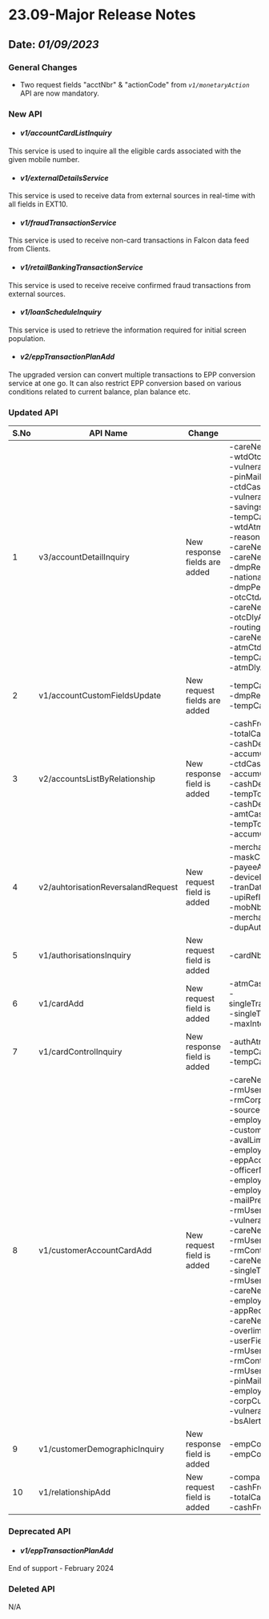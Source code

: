 # 23.09-Major Release Notes

## Date: *01/09/2023*

### General Changes

- Two request fields "acctNbr" & "actionCode" from *`v1/monetaryAction`* API are now mandatory.


### New API

- #### *v1/accountCardListInquiry*

This service is used to inquire all the eligible cards associated with the given mobile number.

- #### *v1/externalDetailsService*

This service is used to receive data from external sources in real-time with all fields in EXT10.

- #### *v1/fraudTransactionService*

This service is used to receive non-card transactions in Falcon data feed from Clients.

- #### *v1/retailBankingTransactionService*

This service is used to receive receive confirmed fraud transactions from external sources.

- #### *v1/loanScheduleInquiry*

This service is used to retrieve the information required for initial screen population.

- #### *v2/eppTransactionPlanAdd*

The upgraded version can convert multiple transactions to EPP conversion service at one go. It can also restrict EPP conversion based on various conditions related to current balance, plan balance etc.

### Updated API

| S.No | API Name                           | Change                        | Fields                                                                                                                                                                                                                                                                                                                                                                                                                                                                                                                                                                                                                                                                                                                                                                                   |
|------|------------------------------------|-------------------------------|------------------------------------------------------------------------------------------------------------------------------------------------------------------------------------------------------------------------------------------------------------------------------------------------------------------------------------------------------------------------------------------------------------------------------------------------------------------------------------------------------------------------------------------------------------------------------------------------------------------------------------------------------------------------------------------------------------------------------------------------------------------------------------------|
| 1    | v3/accountDetailInquiry            | New response fields are added | -careNeedGrp<br/> -wtdOtcCashAmt<br/> -vulnerabilityCareNeedRevDate<br/> -pinMailPref<br/> -ctdCashDepositAmt<br/> -vulnerabilityCustomerCareNeed<br/> -savingsAcctNbr<br/> -tempCashLimitExpiry<br/> -wtdAtmCashAmt<br/> -reasonBlockCode<br/> -careNeedRsp<br/> -careNeedInd<br/> -dmpRepNotifyIndicator<br/> -nationality<br/> -dmpPercentInd<br/> -otcCtdAccumAmt<br/> -careNeedType<br/> -otcDlyAccumAmt<br/> -routingNbr<br/> -careNeedInfo<br/> -atmCtdAccumAmt<br/> -tempCashLimitAmt<br/> -atmDlyAccumAmt<br/>                                                                                                                                                                                                                                                                  |
| 2    | v1/accountCustomFieldsUpdate       | New request fields are added  | -tempCashRunNbr<br/> -dmpRepNotifyIndicator<br/> -tempCashLimAmt<br/>                                                                                                                                                                                                                                                                                                                                                                                                                                                                                                                                                                                                                                                                                                                    |
| 3    | v2/accountsListByRelationship      | New response field is added   | -cashFrq<br/> -totalCashAmt<br/> -cashDepCtd<br/> -accumCashAmtWtd<br/> -ctdCashDepositAmt<br/> -accumCashAmtMtd<br/> -cashDepLtd<br/> -tempTotCashExpDt<br/> -cashDepYtd<br/> -amtCashCtd<br/> -tempTotCash<br/> -accumCashAmtDly<br/>                                                                                                                                                                                                                                                                                                                                                                                                                                                                                                                                                  |
| 4    | v2/auhtorisationReversalandRequest | New request field is added    | -merchantName<br/> -maskCardNbr<br/> -payeeActNbr<br/> -deviceId<br/> -tranDateTime<br/> -upiRefId<br/> -mobNbr<br/> -merchantId<br/> -dupAuth<br/>                                                                                                                                                                                                                                                                                                                                                                                                                                                                                                                                                                                                                                      |
| 5    | v1/authorisationsInquiry           | New request field is added    | -cardNbrFilter                                                                                                                                                                                                                                                                                                                                                                                                                                                                                                                                                                                                                                                                                                                                                                           |
| 6    | v1/cardAdd                         | New request field is added    | -atmCashLimitInternational<br/> -singleTransactionAtmLimitInternational<br/> -singleTransactionLimitInternational<br/> -maxInternationalRetailTransaction<br/>                                                                                                                                                                                                                                                                                                                                                                                                                                                                                                                                                                                                                           |
| 7    | v1/cardControlInquiry              | New response field is added   | -authAtmDailyAmt<br/> -tempCashLimitExpiry<br/> -tempCashLimitAmt<br/>                                                                                                                                                                                                                                                                                                                                                                                                                                                                                                                                                                                                                                                                                                                   |
| 8    | v1/customerAccountCardAdd          | New request field is added    | -careNeedInfo<br/> -rmUserField6<br/> -rmCorporateID<br/> -sourceCode<br/> -employerCity<br/> -customerGroupCode<br/> -avalLimitValidInd<br/> -employerCntryCd<br/> -eppAccountSelInd<br/> -officerName<br/> -employerState<br/> -employerAddr3<br/> -mailPreferenceInd<br/> -rmUserDate1<br/> -vulnerabilityCareNeedReviewDate<br/> -careNeedInd<br/> -rmUserAmt2<br/> -rmContactName<br/> -careNeedType<br/> -singleTransactionOtcLimitDomestic<br/> -rmUserAmt1<br/> -careNeedRsp<br/> -employerPstlCd<br/> -appRequestNbr<br/> -careNeedGrp<br/> -overlimitAuthConsentFlag<br/> -userField7<br/> -rmUserDate2<br/> -rmContactPhone<br/> -rmUserField7<br/> -pinMailPref<br/> -employerCounty<br/> -corpCustomerNbr<br/> -vulnerabilityCustomerCareNeed<br/> -bsAlertSuppressInd<br/> |
| 9    | v1/customerDemographicInquiry      | New response field is added   | -empCounty1<br/> -empCounty2                                                                                                                                                                                                                                                                                                                                                                                                                                                                                                                                                                                                                                                                                                                                                             |
| 10   | v1/relationshipAdd                 | New request field is added    | -companyHierarchy<br/> -cashFrqDfltLvl<br/> -totalCashAmt<br/> -cashFrq<br/>                                                                                                                                                                                                                                                                                                                                                                                                                                                                                                                                                                                                                                                                                                             |

### Deprecated API

- #### *v1/eppTransactionPlanAdd*

End of support - February 2024

### Deleted API

N/A
